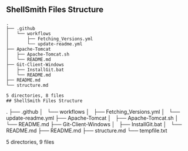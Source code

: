 
##  ShellSmith Files Structure
```
.
├── .github
│   └── workflows
│       ├── Fetching_Versions.yml
│       └── update-readme.yml
├── Apache-Tomcat
│   ├── Apache-Tomcat.sh
│   └── README.md
├── Git-Client-Windows
│   ├── InstallGit.bat
│   └── README.md
├── README.md
└── structure.md

5 directories, 8 files
## ShellSmith Files Structure
```
.
├── .github
│   └── workflows
│       ├── Fetching_Versions.yml
│       └── update-readme.yml
├── Apache-Tomcat
│   ├── Apache-Tomcat.sh
│   └── README.md
├── Git-Client-Windows
│   ├── InstallGit.bat
│   └── README.md
├── README.md
├── structure.md
└── tempfile.txt

5 directories, 9 files
```
